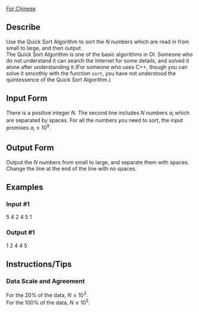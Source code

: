 [For Chinese](https://www.luogu.com.cn/problem/P1177)
## Describe
Use the Quick Sort Algorithm to sort the $N$ numbers which are read in from small to large, and then output.  
The Quick Sort Algorithm is one of the basic algorithms in OI. Someone who do not understand it can search the Internet for some details, and solved it alone after understanding it.(For someone who uses C++, though you can solve it smoothly with the function `sort`, you have not understood the quintessence of the Quick Sort Algorithm.)
## Input Form
There is a positive integer $N$. The second line includes $N$ numbers $a_i$ which are separated by spaces. For all the numbers you need to sort, the input promises $a_i \le 10^9$.
## Output Form
Output the $N$ numbers from small to large, and separate them with spaces. Change the line at the end of the line with no spaces.
## Examples
### Input #1  
5
4 2 4 5 1
### Output #1
1 2 4 4 5
## Instructions/Tips
### Data Scale and Agreement
For the $20\%$ of the data, $N \le 10^3$.  
For the $100\%$ of the data, $N \le 10^5$.
